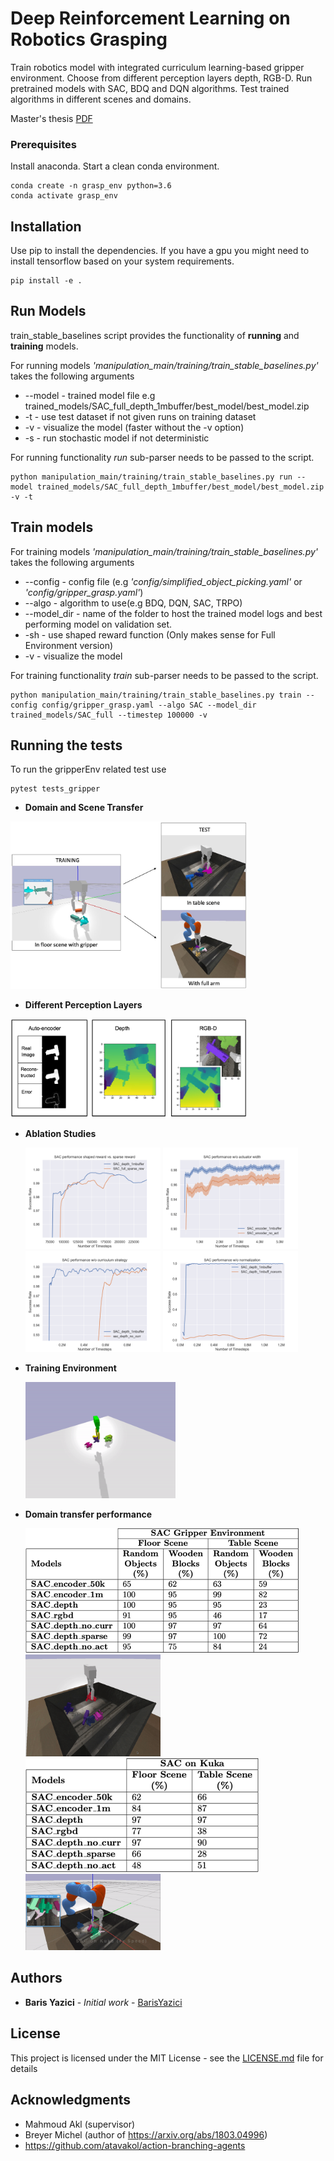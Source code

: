 # Deep Reinforcement Learning on Robotics Grasping
Train robotics model with integrated curriculum learning-based gripper environment. Choose from different perception layers depth, RGB-D. Run pretrained models with SAC, BDQ and DQN algorithms. Test trained algorithms in different scenes and domains. 

Master's thesis [PDF](https://github.com/BarisYazici/masters_thesis/blob/master/final_report.pdf)

### Prerequisites

Install anaconda. Start a clean conda environment.

```
conda create -n grasp_env python=3.6
conda activate grasp_env
```

## Installation

Use pip to install the dependencies. If you have a gpu you might need to install tensorflow based on your system requirements.

```
pip install -e .
```

## Run Models
train_stable_baselines script provides the functionality of **running** and **training** models.

For running models *'manipulation_main/training/train_stable_baselines.py'* takes the following arguments

* --model - trained model file e.g trained_models/SAC_full_depth_1mbuffer/best_model/best_model.zip
* -t - use test dataset if not given runs on training dataset
* -v - visualize the model (faster without the -v option)
* -s - run stochastic model if not deterministic

For running functionality *run* sub-parser needs to be passed to the script.

```
python manipulation_main/training/train_stable_baselines.py run --model trained_models/SAC_full_depth_1mbuffer/best_model/best_model.zip -v -t
```


## Train models

For training models *'manipulation_main/training/train_stable_baselines.py'* takes the following arguments

* --config - config file (e.g *'config/simplified_object_picking.yaml'* or *'config/gripper_grasp.yaml'*)
* --algo - algorithm to use(e.g BDQ, DQN, SAC, TRPO)
* --model_dir - name of the folder to host the trained model logs and best performing model on validation set.
* -sh - use shaped reward function (Only makes sense for Full Environment version)
* -v - visualize the model

For training functionality *train* sub-parser needs to be passed to the script.

```
python manipulation_main/training/train_stable_baselines.py train --config config/gripper_grasp.yaml --algo SAC --model_dir trained_models/SAC_full --timestep 100000 -v
```

## Running the tests

To run the gripperEnv related test use

```
pytest tests_gripper
```

* **Domain and Scene Transfer**

 <img src="https://github.com/BarisYazici/masters_thesis/blob/master/figures/testtraining.jpg" width="75%">

* **Different Perception Layers**

 <img src="https://github.com/BarisYazici/masters_thesis/blob/master/figures/NewPerception.png" width="75%">

* **Ablation Studies**

  <img src="https://github.com/BarisYazici/masters_thesis/blob/master/figures/ablation/SAC_performance_shaped_reward_vs_sparse_reward.png" width="45%">
  <img src="https://github.com/BarisYazici/masters_thesis/blob/master/figures/ablation/SAC_performance_wo_actuator_width.png" width="45%">
  <img src="https://github.com/BarisYazici/masters_thesis/blob/master/figures/ablation/SAC_performance_wo_curriculum_strategy.png" width="45%">
  <img src="https://github.com/BarisYazici/masters_thesis/blob/master/figures/ablation/SAC_performance_wo_normalization.png" width="45%">

* **Training Environment**

  <img src="https://github.com/BarisYazici/masters_thesis/blob/master/figures/trainingEnv.gif" width="50%">
  
* **Domain transfer performance**

  <img src="https://github.com/BarisYazici/masters_thesis/blob/master/figures/SACGripperEnvRes.png">
  <img src="https://github.com/BarisYazici/masters_thesis/blob/master/figures/GripperEnv.gif" width="45%">

  <img src="https://github.com/BarisYazici/masters_thesis/blob/master/figures/SACKukaEnv.png">
  <img src="https://github.com/BarisYazici/masters_thesis/blob/master/figures/kukaGif.gif" width="45%">  

## Authors

* **Baris Yazici** - *Initial work* - [BarisYazici](https://github.com/BarisYazici)


## License

This project is licensed under the MIT License - see the [LICENSE.md](LICENSE.md) file for details

## Acknowledgments

* Mahmoud Akl (supervisor)
* Breyer Michel (author of https://arxiv.org/abs/1803.04996)
* https://github.com/atavakol/action-branching-agents
